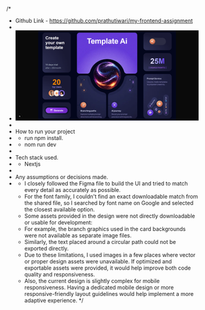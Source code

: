 /*
* Github Link - https://github.com/prathutiwari/my-frontend-assignment
*
* ![Screenshot How it looks on my screen](image.png)
*
* How to run your project
*    -  run npm install.
*    - nom run dev
*
* Tech stack used.
*    - Nextjs
*
* Any assumptions or decisions made.
*    - I closely followed the Figma file to build the UI and tried to match every detail as accurately as possible.
     - For the font family, I couldn't find an exact downloadable match from the shared file, so I searched by font name on Google and selected the closest available option.
     - Some assets provided in the design were not directly downloadable or usable for development:
     - For example, the branch graphics used in the card backgrounds were not available as separate image files.
     - Similarly, the text placed around a circular path could not be exported directly.
     - Due to these limitations, I used images in a few places where vector or proper design assets were unavailable. If optimized and exportable assets were provided, it would help improve both code quality and responsiveness.
     - Also, the current design is slightly complex for mobile responsiveness. Having a dedicated mobile design or more responsive-friendly layout guidelines would help implement a more adaptive experience.
*/